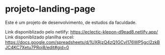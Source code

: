 # projeto-landing-page
Este é um projeto de desenvolvimento, de estudos da faculdade.

Link disponiblizado pelo netlify: https://eclectic-klepon-d9ead8.netlify.app/
Link disponiblizado planilha excel: https://docs.google.com/spreadsheets/d/1UXRjzQ4zQ1GCvI176WP5gcI2zkBJC4KC7Xetu7PRoj8/edit#gid=0
